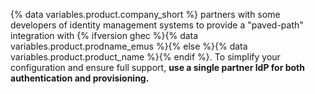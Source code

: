 {% data variables.product.company_short %} partners with some developers of identity management systems to provide a "paved-path" integration with {% ifversion ghec %}{% data variables.product.prodname_emus %}{% else %}{% data variables.product.product_name %}{% endif %}. To simplify your configuration and ensure full support, **use a single partner IdP for both authentication and provisioning.**
